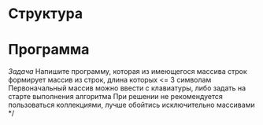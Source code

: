 # Структура

# Программа
*Задача*
Напишите программу, которая из имеющегося массива строк формирует массив из строк, длина которых <= 3 символам
Первоначальный массив можно ввести с клавиатуры, либо задать на старте выполнения алгоритма
При решении не рекомендуется пользоваться коллекциями, лучше обойтись исключительно массивами */